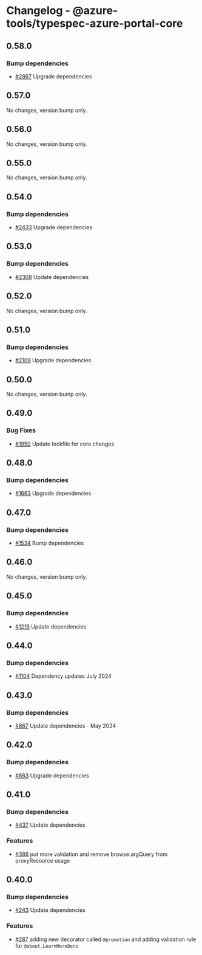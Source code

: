 # Changelog - @azure-tools/typespec-azure-portal-core

## 0.58.0

### Bump dependencies

- [#2867](https://github.com/Azure/typespec-azure/pull/2867) Upgrade dependencies


## 0.57.0

No changes, version bump only.

## 0.56.0

No changes, version bump only.

## 0.55.0

No changes, version bump only.

## 0.54.0

### Bump dependencies

- [#2433](https://github.com/Azure/typespec-azure/pull/2433) Upgrade dependencies


## 0.53.0

### Bump dependencies

- [#2308](https://github.com/Azure/typespec-azure/pull/2308) Update dependencies


## 0.52.0

No changes, version bump only.

## 0.51.0

### Bump dependencies

- [#2109](https://github.com/Azure/typespec-azure/pull/2109) Upgrade dependencies


## 0.50.0

No changes, version bump only.

## 0.49.0

### Bug Fixes

- [#1950](https://github.com/Azure/typespec-azure/pull/1950) Update lockfile for core changes


## 0.48.0

### Bump dependencies

- [#1663](https://github.com/Azure/typespec-azure/pull/1663) Upgrade dependencies


## 0.47.0

### Bump dependencies

- [#1534](https://github.com/Azure/typespec-azure/pull/1534) Bump dependencies


## 0.46.0

No changes, version bump only.

## 0.45.0

### Bump dependencies

- [#1219](https://github.com/Azure/typespec-azure/pull/1219) Update dependencies


## 0.44.0

### Bump dependencies

- [#1104](https://github.com/Azure/typespec-azure/pull/1104) Dependency updates July 2024


## 0.43.0

### Bump dependencies

- [#867](https://github.com/Azure/typespec-azure/pull/867) Update dependencies - May 2024


## 0.42.0

### Bump dependencies

- [#663](https://github.com/Azure/typespec-azure/pull/663) Upgrade dependencies


## 0.41.0

### Bump dependencies

- [#437](https://github.com/Azure/typespec-azure/pull/437) Update dependencies

### Features

- [#386](https://github.com/Azure/typespec-azure/pull/386) put more validation and remove browse.argQuery from proxyResource usage




## 0.40.0

### Bump dependencies

- [#243](https://github.com/Azure/typespec-azure/pull/243) Update dependencies

### Features

- [#287](https://github.com/Azure/typespec-azure/pull/287) adding new decorator called `@promotion` and adding validation rule for `@about.LearnMoreDocs`

